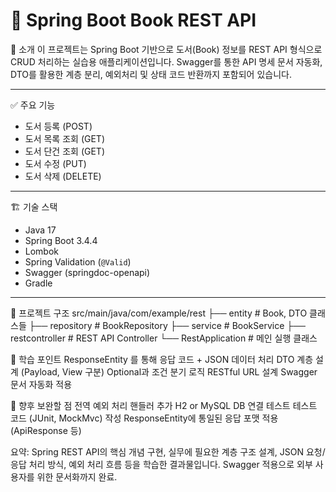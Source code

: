# 📘 Spring Boot Book REST API 

📌 소개
이 프로젝트는 Spring Boot 기반으로 도서(Book) 정보를 REST API 형식으로 CRUD 처리하는 실습용 애플리케이션입니다.
Swagger를 통한 API 명세 문서 자동화, DTO를 활용한 계층 분리, 예외처리 및 상태 코드 반환까지 포함되어 있습니다.

---

✅ 주요 기능

- 도서 등록 (POST)
- 도서 목록 조회 (GET)
- 도서 단건 조회 (GET)
- 도서 수정 (PUT)
- 도서 삭제 (DELETE)

---

🏗️ 기술 스택

- Java 17
- Spring Boot 3.4.4
- Lombok
- Spring Validation (`@Valid`)
- Swagger (springdoc-openapi)
- Gradle

---

📁 프로젝트 구조
src/main/java/com/example/rest
├── entity          # Book, DTO 클래스들
├── repository      # BookRepository
├── service         # BookService
├── restcontroller  # REST API Controller
└── RestApplication # 메인 실행 클래스


🧠 학습 포인트
ResponseEntity 를 통해 응답 코드 + JSON 데이터 처리
DTO 계층 설계 (Payload, View 구분)
Optional과 조건 분기 로직
RESTful URL 설계
Swagger 문서 자동화 적용

📌 향후 보완할 점
전역 예외 처리 핸들러 추가
H2 or MySQL DB 연결 테스트
테스트 코드 (JUnit, MockMvc) 작성
ResponseEntity에 통일된 응답 포맷 적용 (ApiResponse<T> 등)

요약: Spring REST API의 핵심 개념 구현, 실무에 필요한 계층 구조 설계, JSON 요청/응답 처리 방식, 예외 처리 흐름 등을 학습한 결과물입니다.
Swagger 적용으로 외부 사용자를 위한 문서화까지 완료.
